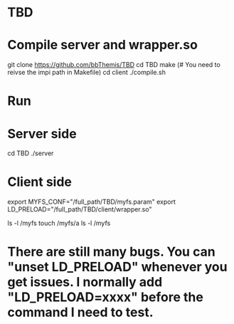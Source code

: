 # TBD

# Compile server and wrapper.so
git clone https://github.com/bbThemis/TBD
cd TBD
make (# You need to reivse the impi path in Makefile)
cd client
./compile.sh


# Run
# Server side
cd TBD
./server

# Client side
export MYFS_CONF="/full_path/TBD/myfs.param"
export LD_PRELOAD="/full_path/TBD/client/wrapper.so"

ls -l /myfs
touch /myfs/a
ls -l /myfs

# There are still many bugs. You can "unset LD_PRELOAD" whenever you get issues. I normally add "LD_PRELOAD=xxxx" before the command I need to test. 



